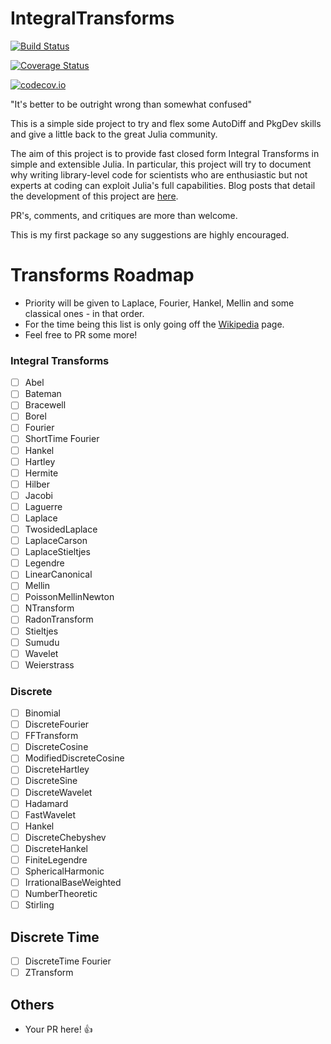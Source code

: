 # IntegralTransforms

[![Build Status](https://travis-ci.org/miguelraz/IntegralTransforms.jl.svg?branch=master)](https://travis-ci.org/miguelraz/IntegralTransforms.jl)

[![Coverage Status](https://coveralls.io/repos/miguelraz/IntegralTransforms.jl/badge.svg?branch=master&service=github)](https://coveralls.io/github/miguelraz/IntegralTransforms.jl?branch=master)

[![codecov.io](http://codecov.io/github/miguelraz/IntegralTransforms.jl/coverage.svg?branch=master)](http://codecov.io/github/miguelraz/IntegralTransforms.jl?branch=master)

"It's better to be outright wrong than somewhat confused"

This is a simple side project to try and flex some AutoDiff and PkgDev skills and give a little back to the great Julia community.

The aim of this project is to provide fast closed form Integral Transforms in simple and extensible Julia.
In  particular, this project will try to document why writing library-level code for scientists who
are enthusiastic but not experts at coding can exploit Julia's full capabilities.
Blog posts that detail the development of this project are [here](lmgtfy.com).

PR's, comments, and critiques are more than welcome.

This is my first package so any suggestions are highly encouraged.

# Transforms Roadmap

- Priority will be given to Laplace, Fourier, Hankel, Mellin and some classical ones - in that order.
- For the time being this list is only going off the [Wikipedia](https://en.wikipedia.org/wiki/List_of_transforms) page.
- Feel free to PR some more!

### Integral Transforms

- [ ] Abel
- [ ] Bateman
- [ ] Bracewell
- [ ] Borel
- [ ] Fourier
- [ ] ShortTime Fourier
- [ ] Hankel
- [ ] Hartley
- [ ] Hermite
- [ ] Hilber
- [ ] Jacobi
- [ ] Laguerre
- [ ] Laplace
- [ ] TwosidedLaplace
- [ ] LaplaceCarson
- [ ] LaplaceStieltjes
- [ ] Legendre
- [ ] LinearCanonical
- [ ] Mellin
- [ ] PoissonMellinNewton
- [ ] NTransform
- [ ] RadonTransform
- [ ] Stieltjes
- [ ] Sumudu
- [ ] Wavelet
- [ ] Weierstrass

### Discrete

- [ ] Binomial
- [ ] DiscreteFourier
- [ ] FFTransform
- [ ] DiscreteCosine
- [ ] ModifiedDiscreteCosine
- [ ] DiscreteHartley
- [ ] DiscreteSine
- [ ] DiscreteWavelet
- [ ] Hadamard
- [ ] FastWavelet
- [ ] Hankel
- [ ] DiscreteChebyshev
- [ ] DiscreteHankel
- [ ] FiniteLegendre
- [ ] SphericalHarmonic
- [ ] IrrationalBaseWeighted
- [ ] NumberTheoretic
- [ ] Stirling

## Discrete Time

- [ ] DiscreteTime Fourier
- [ ] ZTransform

## Others

- Your PR here! 👍
